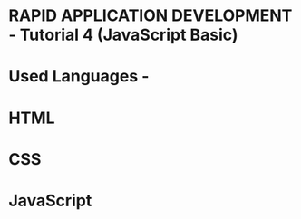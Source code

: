 # RAPID APPLICATION DEVELOPMENT - Tutorial 4 (JavaScript Basic)

# Used Languages -

# HTML

# CSS

# JavaScript
